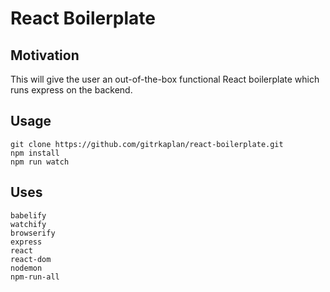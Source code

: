 # React Boilerplate

## Motivation
This will give the user an out-of-the-box functional React boilerplate which runs express on the backend.

## Usage
```
git clone https://github.com/gitrkaplan/react-boilerplate.git
npm install
npm run watch
```

## Uses
```
babelify
watchify
browserify
express
react
react-dom
nodemon
npm-run-all
```

